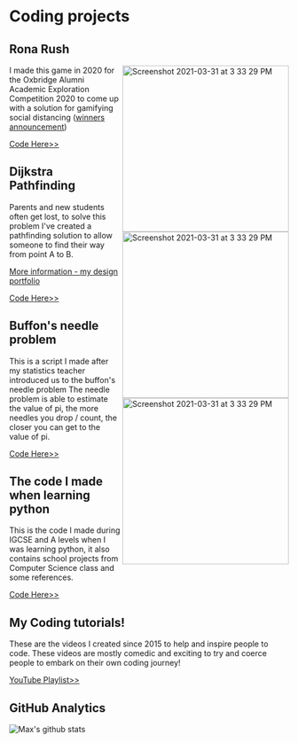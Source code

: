 # Coding projects

## Rona Rush

<img width="300" alt="Screenshot 2021-03-31 at 3 33 29 PM" align="right" src="https://user-images.githubusercontent.com/20654098/128592722-97ad152f-31ed-4ea4-a983-073df698bd1c.PNG">

I made this game in 2020 for the Oxbridge Alumni Academic Exploration Competition 2020 to come up with a solution for gamifying social distancing ([winners announcement](https://www.oxbridgemalaysia.org/wp-content/uploads/2020/08/Academic-Exploration-Competition-Results-Announcement.docx-1.pdf))

[Code Here>>](https://github.com/ma-xiii/RonaRush)

## Dijkstra Pathfinding

<img width="300" alt="Screenshot 2021-03-31 at 3 33 29 PM" align="right" src="https://user-images.githubusercontent.com/20654098/128593045-13508eba-43bd-4cf9-a6a2-4c503ad31c94.PNG">

Parents and new students often get lost, to solve this problem I've created a pathfinding solution to allow someone to find their way from point A to B. 

[More information - my design portfolio](https://docs.google.com/presentation/d/1_pKWqn96okEkHfcy8EPZVZmLWTz7i6EIZMyKazftWC4/edit#slide=id.p)

[Code Here>>](https://github.com/ma-xiii/Dijkstra-school-pathfinding)

## Buffon's needle problem

<img width="300" alt="Screenshot 2021-03-31 at 3 33 29 PM" align="right" src="https://user-images.githubusercontent.com/20654098/113111185-7db98200-923a-11eb-8e02-7385c651eab4.png">

This is a script I made after my statistics teacher introduced us to the buffon's needle problem The needle problem is able to estimate the value of pi, the more needles you drop / count, the closer you can get to the value of pi.

[Code Here>>](https://github.com/ma-xiii/buffon-s-needles)

## The code I made when learning python
This is the code I made during IGCSE and A levels when I was learning python, it also contains school projects from Computer Science class and some references.

[Code Here>>](https://github.com/ma-xiii/Learning-python)

## My Coding tutorials!
These are the videos I created since 2015 to help and inspire people to code. These videos are mostly comedic and exciting to try and coerce people to embark on their own coding journey!

[YouTube Playlist>>](https://www.youtube.com/playlist?list=PL4mY2OcMYfdSGHWNRvVk16QaDkuT3Kuuq)

## GitHub Analytics

![Max's github stats](https://github-readme-stats.vercel.app/api?username=ma-xiii&show_icons=true&hide=[%22issues%22])
